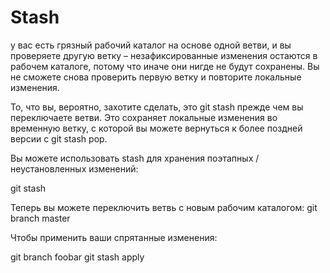 # Stash

у вас есть грязный рабочий каталог на основе одной ветви, и вы проверяете другую ветку – незафиксированные изменения остаются в рабочем каталоге, потому что иначе они нигде не будут сохранены. Вы не сможете снова проверить первую ветку и повторите локальные изменения.

То, что вы, вероятно, захотите сделать, это git stash прежде чем вы переключаете ветви. Это сохраняет локальные изменения во временную ветку, с которой вы можете вернуться к более поздней версии с git stash pop.


 Вы можете использовать stash для хранения поэтапных / неустановленных изменений:

 git stash 

Теперь вы можете переключить ветвь с новым рабочим каталогом: git branch master

Чтобы применить ваши спрятанные изменения:

git branch foobar git stash apply

